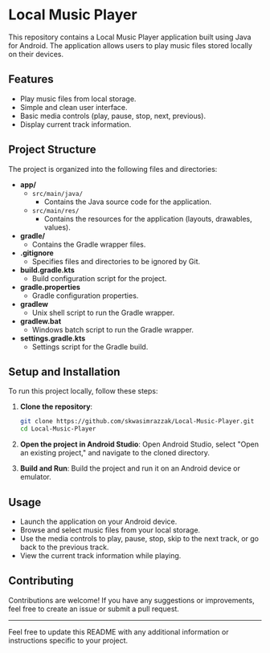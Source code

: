 # Local Music Player

This repository contains a Local Music Player application built using Java for Android. The application allows users to play music files stored locally on their devices.

## Features

- Play music files from local storage.
- Simple and clean user interface.
- Basic media controls (play, pause, stop, next, previous).
- Display current track information.

## Project Structure

The project is organized into the following files and directories:

- **app/**
  - `src/main/java/`
    - Contains the Java source code for the application.
  - `src/main/res/`
    - Contains the resources for the application (layouts, drawables, values).
- **gradle/**
  - Contains the Gradle wrapper files.
- **.gitignore**
  - Specifies files and directories to be ignored by Git.
- **build.gradle.kts**
  - Build configuration script for the project.
- **gradle.properties**
  - Gradle configuration properties.
- **gradlew**
  - Unix shell script to run the Gradle wrapper.
- **gradlew.bat**
  - Windows batch script to run the Gradle wrapper.
- **settings.gradle.kts**
  - Settings script for the Gradle build.

## Setup and Installation

To run this project locally, follow these steps:

1. **Clone the repository**:
   ```bash
   git clone https://github.com/skwasimrazzak/Local-Music-Player.git
   cd Local-Music-Player
   ```

2. **Open the project in Android Studio**:
   Open Android Studio, select "Open an existing project," and navigate to the cloned directory.

3. **Build and Run**:
   Build the project and run it on an Android device or emulator.

## Usage

- Launch the application on your Android device.
- Browse and select music files from your local storage.
- Use the media controls to play, pause, stop, skip to the next track, or go back to the previous track.
- View the current track information while playing.

## Contributing

Contributions are welcome! If you have any suggestions or improvements, feel free to create an issue or submit a pull request.

---

Feel free to update this README with any additional information or instructions specific to your project.